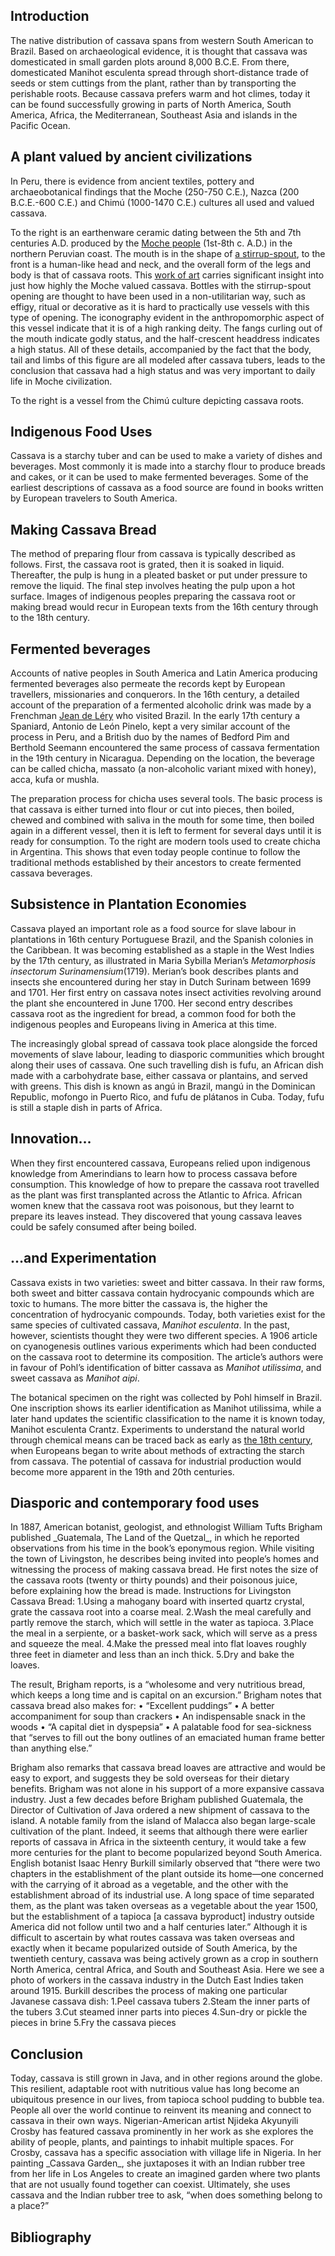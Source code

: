 <param ve-config
       title="Cooking with Cassava"
       banner="https://raw.githubusercontent.com/melindasusanto/demo1/master/Crosby.jpg"
       layout="vtl"
       num-maps="x"
       num-specimens="x"
       num-images="x"
       num-primary-sources="x"
       author="Christina Emery, Rachel Hirsch, Melinda Susanto">

## Introduction 
The native distribution of cassava spans from western South American to Brazil. Based on archaeological evidence, it is thought that cassava was domesticated in small garden plots around 8,000 B.C.E. From there, domesticated Manihot esculenta spread through short-distance trade of seeds or stem cuttings from the plant, rather than by transporting the perishable roots. Because cassava prefers warm and hot climes, today it can be found successfully growing in parts of North America, South America, Africa, the Mediterranean, Southeast Asia and islands in the Pacific Ocean.
<param ve-map center="Q974" zoom="2">
<param ve-map-layer geojson url="https://raw.githubusercontent.com/JSTOR-Labs/plant-humanities/master/cassava_americas.json" title="Americas" fill="#92086D" marker-symbol="landmark" active>
<param ve-map-layer geojson url="https://raw.githubusercontent.com/rphirsch/cassava/master/styleafrica.json" title="Africa" fill="#92086D" marker-symbol="landmark" active>
<param ve-map-layer geojson url="https://raw.githubusercontent.com/melindasusanto/demo1/master/AsiaPacific.json" title="SE Asia" fill="#92086D" marker-symbol="landmark" active>

## A plant valued by ancient civilizations
In Peru, there is evidence from ancient textiles, pottery and archaeobotanical findings that the Moche (250-750 C.E.), Nazca (200 B.C.E.-600 C.E.)  and Chimú (1000-1470 C.E.) cultures all used and valued cassava.
<param ve-map center="Q419" zoom="6">
<param ve-map-layer geojson url="https://raw.githubusercontent.com/JSTOR-Labs/plant-humanities/master/cassava_americas.json" title="Americas" fill="#92086D" marker-symbol="landmark" active>
<param title="Peru" eid="Q419">
 
To the right is an earthenware ceramic dating between the 5th and 7th centuries A.D. produced by the [Moche people](https://www.peabody.harvard.edu/node/2505) (1st-8th c. A.D.) in the northern Peruvian coast. The mouth is in the shape of [a stirrup-spout](https://www.metmuseum.org/toah/hd/moch/hd_moch.htm), to the front is a human-like head and neck, and the overall form of the legs and body is that of cassava roots. This [work of art](https://www.metmuseum.org/art/collection/search/308558) carries significant insight into just how highly the Moche valued cassava. Bottles with the stirrup-spout opening are thought to have been used in a non-utilitarian way, such as effigy, ritual or decorative as it is hard to practically use vessels with this type of opening. The iconography evident in the anthropomorphic aspect of this vessel indicate that it is of a high ranking deity. The fangs curling out of the mouth indicate godly status, and the half-crescent headdress indicates a high status. All of these details, accompanied by the fact that the body, tail and limbs of this figure are all modeled after cassava tubers, leads to the conclusion that cassava had a high status and was very important to daily life in Moche civilization.
<param ve-image
title="Earthenware ceramic" url="https://raw.githubusercontent.com/melindasusanto/demo1/master/Moche.jpg"
       fit="cover"
       attribution="tbc">
To the right is a vessel from the Chimú culture depicting cassava roots.
<param ve-image
title="Pottery vessel" url="https://raw.githubusercontent.com/melindasusanto/demo1/master/Chimu.jpg"
       fit="cover"
       attribution="tbc">

## Indigenous Food Uses
Cassava is a starchy tuber and can be used to make a variety of dishes and beverages. Most commonly it is made into a starchy flour to produce breads and cakes, or it can be used to make fermented beverages. Some of the earliest descriptions of cassava as a food source are found in books written by European travelers to South America. 
<param ve-image
title="Cassava roots" url="https://raw.githubusercontent.com/melindasusanto/demo1/master/Cassavaroots.jpg" fit="cover"
       attribution="Wikimedia Commons">

## Making Cassava Bread
The method of preparing flour from cassava is typically described as follows. First, the cassava root is grated, then it is soaked in liquid. Thereafter, the pulp is hung in a pleated basket or put under pressure to remove the liquid. The final step involves heating the pulp upon a hot surface. Images of indigenous peoples preparing the cassava root or making bread would recur in European texts from the 16th century through to the 18th century.
<param ve-image
title="_Historia naturalis Brasiliae_(1648)" url="https://www.biodiversitylibrary.org/pageimage/47360879" fit="cover"
       attribution="Biodiversity Heritage Library">
<param ve-storiiies id="861e9">

## Fermented beverages
Accounts of native peoples in South America and Latin America producing fermented beverages also permeate the records kept by European travellers, missionaries and conquerors. In the 16th century, a detailed account of the preparation of a fermented alcoholic drink was made by a Frenchman [Jean de Léry](https://books.google.nl/books?id=rK1hAAAAcAAJ&dq=Histoire%20d'un%20voyage%20fait%20en%20la%20terre%20de%20Br%C3%A9sil&hl=nl&pg=PA132#v=thumbnail&q=aypi&f=false) who visited Brazil. In the early 17th century a Spaniard, Antonio de León Pinelo, kept a very similar account of the process in Peru, and a British duo by the names of Bedford Pim and Berthold Seemann encountered the same process of cassava fermentation in the 19th century in Nicaragua.  Depending on the location, the beverage can be called chicha, massato (a non-alcoholic variant mixed with honey), acca, kufa or mushla.  
<param ve-image
title="Antonio de León Pinelo (1636)" url="https://raw.githubusercontent.com/melindasusanto/demo1/master/Pinelo.jpg"
       fit="cover"
       attribution="tbc">


The preparation process for chicha uses several tools.  The basic process is that cassava is either turned into flour or cut into pieces, then boiled, chewed and combined with saliva in the mouth for some time, then boiled again in a different vessel, then it is left to ferment for several days until it is ready for consumption. To the right are modern tools used to create chicha in Argentina. This shows that even today people continue to follow the traditional methods established by their ancestors to create fermented cassava beverages.
<param ve-image
title="Pots" url="https://raw.githubusercontent.com/melindasusanto/demo1/master/Pots.jpg"
       fit="cover"
       attribution="tbc">

## Subsistence in Plantation Economies
Cassava played an important role as a food source for slave labour in plantations in 16th century Portuguese Brazil, and the Spanish colonies in the Caribbean. It was becoming established as a staple in the West Indies by the 17th century, as illustrated in Maria Sybilla Merian’s _Metamorphosis insectorum Surinamensium_(1719). Merian’s book describes plants and insects she encountered during her stay in Dutch Surinam between 1699 and 1701. Her first entry on cassava notes insect activities revolving around the plant she encountered in June 1700. Her second entry describes cassava root as the ingredient for bread, a common food for both the indigenous peoples and Europeans living in America at this time. 
<param ve-image
title="Maria Sybilla Merian, 17th century" url="https://ids.lib.harvard.edu/ids/iiif/481769556/full/full/0/default.jpg"
       fit="cover"
       attribution="Dumbarton Oaks">

The increasingly global spread of cassava took place alongside the forced movements of slave labour, leading to diasporic communities which brought along their uses of cassava. One such travelling dish is fufu, an African dish made with a carbohydrate base, either cassava or plantains, and served with greens. This dish is known as angú in Brazil, mangú in the Dominican Republic, mofongo in Puerto Rico, and fufu de plátanos in Cuba. Today, fufu is still a staple dish in parts of Africa. 
<param ve-map center="Q739" zoom="3">
<param ve-map-layer geojson url="https://raw.githubusercontent.com/JSTOR-Labs/plant-humanities/master/cassava_americas.json" title="Americas" fill="#92086D" marker-symbol="landmark" active>
<param title="Brazil" eid="Q155">
<param title="Cuba" eid="Q241">
<param title="Dominican Republic" eid="Q786">
<param title="Puerto Rico" eid="Q1183">

## Innovation…
When they first encountered cassava, Europeans relied upon indigenous knowledge from Amerindians to learn how to process cassava before consumption. This knowledge of how to prepare the cassava root travelled as the plant was first transplanted across the Atlantic to Africa. African women knew that the cassava root was poisonous, but they learnt to prepare its leaves instead. They discovered that young cassava leaves could be safely consumed after being boiled. 
<param ve-map center="Q1033" zoom="3">
<param ve-map-layer geojson url="https://raw.githubusercontent.com/rphirsch/cassava/master/styleafrica.json" title="Africa" fill="#92086D" marker-symbol="landmark" active>

## …and Experimentation
Cassava exists in two varieties: sweet and bitter cassava. In their raw forms, both sweet and bitter cassava contain hydrocyanic compounds which are toxic to humans. The more bitter the cassava is, the higher the concentration of hydrocyanic compounds. Today, both varieties exist for the same species of cultivated cassava, _Manihot esculenta_. In the past, however, scientists thought they were two different species. A 1906 article on cyanogenesis outlines various experiments which had been conducted on the cassava root to determine its composition. The article’s authors were in favour of Pohl’s identification of bitter cassava as _Manihot utilissima_, and sweet cassava as _Manihot aipi_. 
<param ve-image
title="_Proceedings of the Royal Society London_(1906)" url="https://www.biodiversitylibrary.org/pageimage/43363072" fit="cover"
       attribution="Biodiversity Heritage Library">

The botanical specimen on the right was collected by Pohl himself in Brazil. One inscription shows its earlier identification as Manihot utilissima, while a later hand updates the scientific classification to the name it is known today, Manihot esculenta Crantz. Experiments to understand the natural world through chemical means can be traced back as early as [the 18th century](https://www.biodiversitylibrary.org/page/57980618), when Europeans began to write about methods of extracting the starch from cassava. The potential of cassava for industrial production would become more apparent in the 19th and 20th centuries.
<param ve-plant-specimen jpid="10.5555/al.ap.specimen.m0233266">

## Diasporic and contemporary food uses
<param ve-image
title="William Tufts Brigham,_Guatemala, The Land of the Quetzal_(1887)" url="https://raw.githubusercontent.com/melindasusanto/demo1/master/Guatemala.jpg"
       fit="cover"
       attribution="Wikimedia Commons">
In 1887, American botanist, geologist, and ethnologist William Tufts Brigham published _Guatemala, The Land of the Quetzal_, in which he reported observations from his time in the book’s eponymous region. While visiting the town of Livingston, he describes being invited into people’s homes and witnessing the process of making cassava bread. He first notes the size of the cassava roots (twenty or thirty pounds) and their poisonous juice, before explaining how the bread is made.
Instructions for Livingston Cassava Bread:
1.Using a mahogany board with inserted quartz crystal, grate the cassava root into a coarse meal.
2.Wash the meal carefully and partly remove the starch, which will settle in the water as tapioca.
3.Place the meal in a serpiente, or a basket-work sack, which will serve as a press and squeeze the meal.
4.Make the pressed meal into flat loaves roughly three feet in diameter and less than an inch thick.
5.Dry and bake the loaves. 

The result, Brigham reports, is a “wholesome and very nutritious bread, which keeps a long time and is capital on an excursion.” Brigham notes that cassava bread also makes for:
•   “Excellent puddings”
•   A better accompaniment for soup than crackers
•   An indispensable snack in the woods
•   “A capital diet in dyspepsia”
•   A palatable food for sea-sickness that “serves to fill out the bony outlines of an emaciated human frame better than anything else.”
 <param ve-map center="Q3757" zoom="3">
<param ve-map-layer geojson url="https://raw.githubusercontent.com/melindasusanto/demo1/master/AsiaPacific.json" title="SE Asia" fill="#92086D" marker-symbol="landmark" active>
<param title="Java" eid="Q3757">
Brigham also remarks that cassava bread loaves are attractive and would be easy to export, and suggests they be sold overseas for their dietary benefits.
Brigham was not alone in his support of a more expansive cassava industry. Just a few decades before Brigham published Guatemala, the Director of Cultivation of Java ordered a new shipment of cassava to the island. A notable family from the island of Malacca also began  large-scale cultivation of the plant. Indeed, it seems that although there were earlier reports of cassava in Africa in the sixteenth century, it would take a few more centuries for the plant to become popularized beyond South America. English botanist Isaac Henry Burkill similarly observed that “there were two chapters in the establishment of the plant outside its home—one concerned with the carrying of it abroad as a vegetable, and the other with the establishment abroad of its industrial use. A long space of time separated them, as the plant was taken overseas as a vegetable about the year 1500, but the establishment of a tapioca [a cassava byproduct] industry outside America did not follow until two and a half centuries later.” Although it is difficult to ascertain by what routes cassava was taken overseas and exactly when it became popularized outside of South America, by the twentieth century, cassava was being actively grown as a crop in southern North America, central Africa, and South and Southeast Asia.

<param ve-image
title="Dutch East Indies, 1915" url="https://raw.githubusercontent.com/melindasusanto/demo1/master/Indonesia.jpg"
       fit="cover"
       attribution="Wikimedia Commons">
Here we see a photo of workers in the cassava industry in the Dutch East Indies taken around 1915. Burkill describes the process of making one particular Javanese cassava dish:
1.Peel cassava tubers
2.Steam the inner parts of the tubers
3.Cut steamed inner parts into pieces
4.Sun-dry or pickle the pieces in brine
5.Fry the cassava pieces 

## Conclusion
<param ve-map center="Q3757" zoom="3">
<param ve-map-layer geojson url="https://raw.githubusercontent.com/melindasusanto/demo1/master/AsiaPacific.json" title="SE Asia" fill="#92086D" marker-symbol="landmark" active>
<param title="Java" eid="Q3757">
Today, cassava is still grown in Java, and in other regions around the globe. This resilient, adaptable root with nutritious value has long become an ubiquitous presence in our lives, from tapioca school pudding to bubble tea. People all over the world continue to reinvent its meaning and connect to cassava in their own ways. Nigerian-American artist Njideka Akyunyili Crosby has featured cassava prominently in her work as she explores the ability of people, plants, and paintings to inhabit multiple spaces. For Crosby, cassava has a specific association with village life in Nigeria. In her painting _Cassava Garden_, she juxtaposes it with an Indian rubber tree from her life in Los Angeles to create an imagined garden where two plants that are not usually found together can coexist. Ultimately, she uses cassava and the Indian rubber tree to ask, “when does something belong to a place?” 
<param ve-image
title="Cassava Garden" url="https://raw.githubusercontent.com/melindasusanto/demo1/master/Crosby.jpg"
       fit="contain"
       attribution="Courtesy of the artist">

## Bibliography

<!--stackedit_data:
eyJoaXN0b3J5IjpbMTU5MTkzNDY2Nyw0NzQ3MjQ1MzQsMzU1OT
Q1MDI4XX0=
-->
